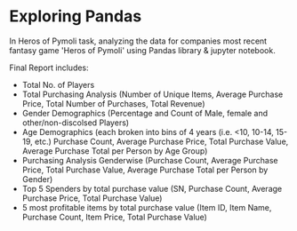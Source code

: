 # Exploring Pandas
In Heros of Pymoli task, analyzing the data for companies most recent fantasy game 'Heros of Pymoli' using Pandas library & jupyter notebook.

Final Report includes:
- Total No. of Players
- Total Purchasing Analysis (Number of Unique Items, Average Purchase Price, Total Number of Purchases, Total Revenue)
- Gender Demographics (Percentage and Count of Male, female and other/non-discolsed Players)
- Age Demographics (each broken into bins of 4 years (i.e. <10, 10-14, 15-19, etc.) Purchase Count, Average Purchase Price, Total Purchase Value, Average Purchase Total per Person     by Age Group)
- Purchasing Analysis Genderwise (Purchase Count, Average Purchase Price, Total Purchase Value, Average Purchase Total per Person by Gender)
- Top 5 Spenders by total purchase value (SN, Purchase Count, Average Purchase Price, Total Purchase Value)
- 5 most profitable items by total purchase value (Item ID, Item Name, Purchase Count, Item Price, Total Purchase Value)

